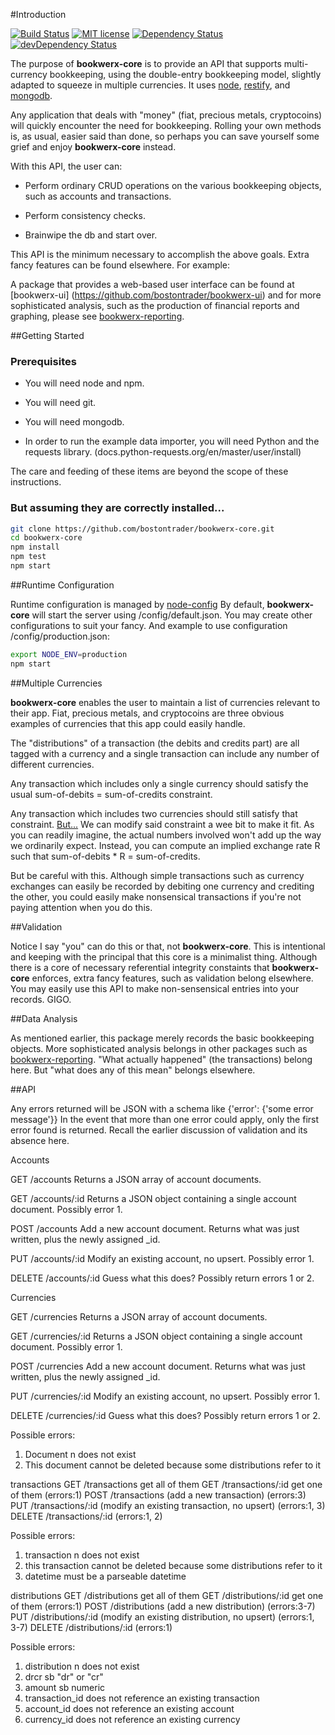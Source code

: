 #Introduction

[![Build Status](https://travis-ci.org/bostontrader/bookwerx-core.svg?branch=master)](https://travis-ci.org/bostontrader/bookwerx-core)
[![MIT license](http://img.shields.io/badge/license-MIT-brightgreen.svg)](http://opensource.org/licenses/MIT)
[![Dependency Status](https://david-dm.org/bostontrader/bookwerx-core.svg)](https://david-dm.org/bostontrader/bookwerx-core)
[![devDependency Status](https://david-dm.org/bostontrader/bookwerx-core/dev-status.svg)](https://david-dm.org/bostontrader/bookwerx-core#info=devDependencies)

The purpose of **bookwerx-core** is to provide an API that supports multi-currency
 bookkeeping, using the double-entry bookkeeping model, slightly adapted to squeeze 
 in multiple currencies.  It uses [node](https://nodejs.org), [restify](http://restify.com/), and [mongodb](https://www.mongodb.com/).

Any application that deals with "money" (fiat, precious metals, cryptocoins) will
quickly encounter the need for bookkeeping.  Rolling your own methods is, as usual,
 easier said than done, so perhaps you can save yourself some grief and enjoy **bookwerx-core** instead.

With this API, the user can:

* Perform ordinary CRUD operations on the various bookkeeping objects,
such as accounts and transactions.

* Perform consistency checks.

* Brainwipe the db and start over.

This API is the minimum necessary to accomplish the above goals. Extra fancy
features can be found elsewhere.  For example:

A package that provides a web-based user interface can be found at [bookwerx-ui]
(https://github.com/bostontrader/bookwerx-ui) and for more sophisticated analysis, 
such as the production of financial reports and graphing, please see 
 [bookwerx-reporting](https://github.com/bostontrader/bookwerx-reporting).


##Getting Started

### Prerequisites

* You will need node and npm.

* You will need git.

* You will need mongodb.

* In order to run the example data importer, you will need Python and the requests library.
(docs.python-requests.org/en/master/user/install)

The care and feeding of these items are beyond the scope of these instructions.

### But assuming they are correctly installed...

```bash
git clone https://github.com/bostontrader/bookwerx-core.git
cd bookwerx-core
npm install
npm test
npm start
```
##Runtime Configuration

Runtime configuration is managed by [node-config](https://github.com/lorenwest/node-config)
By default, **bookwerx-core** will start the server using /config/default.json.
You may create other configurations to suit your fancy. And example to use configuration
/config/production.json:

```bash
export NODE_ENV=production
npm start
```
##Multiple Currencies

**bookwerx-core** enables the user to maintain a list of currencies relevant to their app.
Fiat, precious metals, and cryptocoins are three obvious examples of currencies that
this app could easily handle.

The "distributions" of a transaction (the debits and credits part) are all tagged
with a currency and a single transaction can include any number of different
currencies.

Any transaction which includes only a single currency should satisfy the usual
sum-of-debits = sum-of-credits constraint.

Any transaction which includes two currencies should still satisfy that constraint.
[But...](https://www.youtube.com/watch?v=FaVFuX8z26c) We can modify said constraint
a wee bit to make it fit. As you can readily imagine, the actual numbers involved
won't add up the way we ordinarily expect. Instead, you can compute an
implied exchange rate R such that sum-of-debits * R = sum-of-credits.

But be careful with this.  Although simple transactions such as currency exchanges 
can easily be recorded by debiting one currency and crediting the other, you
could easily make nonsensical transactions if you're not paying attention when you do this.

##Validation

Notice I say "you" can do this or that, not **bookwerx-core**. This is intentional and keeping
with the principal that this core is a minimalist thing.  Although there is a core of necessary 
referential integrity constaints that **bookwerx-core** enforces,
extra fancy features, such as validation belong elsewhere.  You may easily use this API to make
 non-sensensical entries into your records.  GIGO.

##Data Analysis

As mentioned earlier, this package merely records the basic bookkeeping objects.
More sophisticated analysis belongs in other packages such as
[bookwerx-reporting](https://github.com/bostontrader/bookwerx-reporting).  "What actually happened" (the transactions) belong here.
But "what does any of this mean" belongs elsewhere.


##API

Any errors returned will be JSON with a schema like {'error': {'some error message'}}
In the event that more than one error could apply, only the first error found
is returned.
Recall the earlier discussion of validation and its absence here.

Accounts

GET /accounts
Returns a JSON array of account documents.

GET /accounts/:id
Returns a JSON object containing a single account document.
Possibly error 1.

POST /accounts
Add a new account document. Returns what was just written, plus the newly assigned
_id.

PUT /accounts/:id
Modify an existing account, no upsert.
Possibly error 1.

DELETE /accounts/:id
Guess what this does?
Possibly return errors 1 or 2.

Currencies

GET /currencies
Returns a JSON array of account documents.

GET /currencies/:id
Returns a JSON object containing a single account document.
Possibly error 1.

POST /currencies
Add a new account document. Returns what was just written, plus the newly assigned
_id.

PUT /currencies/:id
Modify an existing account, no upsert.
Possibly error 1.

DELETE /currencies/:id
Guess what this does?
Possibly return errors 1 or 2.

Possible errors:
1.  Document n does not exist
2.  This document cannot be deleted because some distributions refer to it






transactions
GET /transactions get all of them
GET /transactions/:id get one of them (errors:1)
POST /transactions (add a new transaction) (errors:3)
PUT /transactions/:id (modify an existing transaction, no upsert) (errors:1, 3)
DELETE /transactions/:id (errors:1, 2)

Possible errors:
1.  transaction n does not exist
2.  this transaction cannot be deleted because some distributions refer to it
3.  datetime must be a parseable datetime


distributions
GET /distributions get all of them
GET /distributions/:id get one of them (errors:1)
POST /distributions (add a new distribution) (errors:3-7)
PUT /distributions/:id (modify an existing distribution, no upsert) (errors:1, 3-7)
DELETE /distributions/:id (errors:1)

Possible errors:
1.  distribution n does not exist
3.  drcr sb "dr" or "cr"
4.  amount sb numeric
5.  transaction_id does not reference an existing transaction
6.  account_id does not reference an existing account
7.  currency_id does not reference an existing currency
